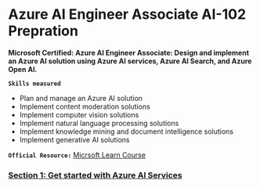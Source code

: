 # Azure AI Engineer Associate AI-102 Prepration

**Microsoft Certified: Azure AI Engineer Associate: Design and implement an Azure AI solution using Azure AI services, Azure AI Search, and Azure Open AI.**

**`Skills measured`**
- Plan and manage an Azure AI solution
- Implement content moderation solutions
- Implement computer vision solutions
- Implement natural language processing solutions
- Implement knowledge mining and document intelligence solutions
- Implement generative AI solutions

**`Official Resource:`**
[Micrsoft Learn Course](https://learn.microsoft.com/en-us/training/courses/ai-102t00)

### [Section 1: Get started with Azure AI Services](Get_started_with_Azure_AI_Services/README.md)
